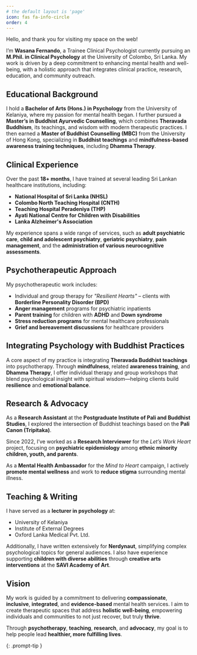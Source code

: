 ```yaml
---
# the default layout is 'page'
icon: fas fa-info-circle
order: 4
---
```


Hello, and thank you for visiting my space on the web!

I’m **Wasana Fernando**, a Trainee Clinical Psychologist currently pursuing an **M.Phil. in Clinical Psychology** at the University of Colombo, Sri Lanka. My work is driven by a deep commitment to enhancing mental health and well-being, with a holistic approach that integrates clinical practice, research, education, and community outreach.

## Educational Background

I hold a **Bachelor of Arts (Hons.) in Psychology** from the University of Kelaniya, where my passion for mental health began. I further pursued a **Master’s in Buddhist Ayurvedic Counselling**, which combines **Theravada Buddhism**, its teachings, and wisdom with modern therapeutic practices. I then earned a **Master of Buddhist Counselling (MBC)** from the University of Hong Kong, specializing in **Buddhist teachings** and **mindfulness-based awareness training techniques**, including **Dhamma Therapy**.

## Clinical Experience

Over the past **18+ months**, I have trained at several leading Sri Lankan healthcare institutions, including:

- **National Hospital of Sri Lanka (NHSL)**
- **Colombo North Teaching Hospital (CNTH)**
- **Teaching Hospital Peradeniya (THP)**
- **Ayati National Centre for Children with Disabilities**
- **Lanka Alzheimer's Association**

My experience spans a wide range of services, such as **adult psychiatric care**, **child and adolescent psychiatry**, **geriatric psychiatry**, **pain management**, and the **administration of various neurocognitive assessments**.

## Psychotherapeutic Approach

My psychotherapeutic work includes:

- Individual and group therapy for *"Resilient Hearts"* – clients with **Borderline Personality Disorder (BPD)**
- **Anger management** programs for psychiatric inpatients
- **Parent training** for children with **ADHD** and **Down syndrome**
- **Stress reduction programs** for mental healthcare professionals
- **Grief and bereavement discussions** for healthcare providers

## Integrating Psychology with Buddhist Practices

A core aspect of my practice is integrating **Theravada Buddhist teachings** into psychotherapy. Through **mindfulness**, related **awareness training**, and **Dhamma Therapy**, I offer individual therapy and group workshops that blend psychological insight with spiritual wisdom—helping clients build **resilience** and **emotional balance**.

## Research & Advocacy

As a **Research Assistant** at the **Postgraduate Institute of Pali and Buddhist Studies**, I explored the intersection of Buddhist teachings based on the **Pali Canon (Tripitaka)**.

Since 2022, I’ve worked as a **Research Interviewer** for the *Let’s Work Heart* project, focusing on **psychiatric epidemiology** among **ethnic minority children, youth, and parents**.

As a **Mental Health Ambassador** for the *Mind to Heart* campaign, I actively **promote mental wellness** and work to **reduce stigma** surrounding mental illness.

## Teaching & Writing

I have served as a **lecturer in psychology** at:

- University of Kelaniya
- Institute of External Degrees
- Oxford Lanka Medical Pvt. Ltd.

Additionally, I have written extensively for **Nerdynaut**, simplifying complex psychological topics for general audiences. I also have experience supporting **children with diverse abilities** through **creative arts interventions** at the **SAVI Academy of Art**.

## Vision

My work is guided by a commitment to delivering **compassionate**, **inclusive**, **integrated**, and **evidence-based** mental health services. I aim to create therapeutic spaces that address **holistic well-being**, empowering individuals and communities to not just recover, but truly **thrive**.

Through **psychotherapy**, **teaching**, **research**, and **advocacy**, my goal is to help people lead **healthier, more fulfilling lives**.

{: .prompt-tip }

